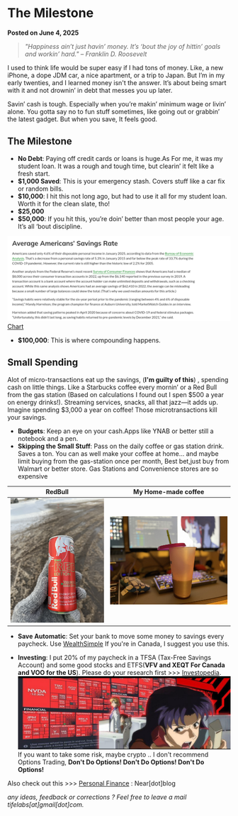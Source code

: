 # The Milestone

**Posted on June 4, 2025**

> *"Happiness ain’t just havin’ money. It’s ‘bout the joy of hittin’ goals and workin’ hard." – Franklin D. Roosevelt*

I used to think life would be super easy if I had tons of money. Like, a new iPhone, a dope JDM car, a nice apartment, or a trip to Japan. But I’m in my early twenties, and I learned money isn't the answer. It’s about being smart with it and not drownin’ in debt that messes you up later.

Savin’ cash is tough. Especially when you’re makin’ minimum wage or livin’ alone. You gotta say no to fun stuff sometimes, like going out or grabbin’ the latest gadget. But when you save, It feels good.

## The Milestone

- **No Debt**: Paying off credit cards or loans is huge.As For me, it was my student loan. It was a rough and tough time, but clearin’ it felt like a fresh start.
- **$1,000 Saved**: This is your emergency stash. Covers stuff like a car fix or random bills.
- **$10,000**: I hit this not long ago, but had to use it all for my student loan. Worth it for the clean slate, tho!
- **$25,000**
- **$50,000**: If you hit this, you’re doin’ better than most people your age. It’s all ‘bout discipline.

![Chart](./blog-images/us.png)
[Chart](https://www.marketwatch.com/guides/banking/average-savings-account-balance/)

- **$100,000**: This is where compounding happens.

## Small Spending

Alot of micro-transactions eat up the savings, (**I'm guilty of this**) , spending cash on little things. Like a Starbucks coffee every mornin’ or a Red Bull from the gas station (Based on calculations I found out I spen $500 a year on energy drinks!). Streaming services, snacks, all that jazz—it adds up. Imagine spending $3,000 a year on coffee! Those microtransactions kill your savings.



- **Budgets**: Keep an eye on your cash.Apps like YNAB or better still a notebook and a pen.
- **Skipping the Small Stuff**: Pass on the daily coffee or gas station drink. Saves a ton. You can as well make your coffee at home... and maybe limit buying from the gas-station once per month, Best bet,just buy from Walmart or better store.
Gas Stations and Convenience stores are so expensive

| RedBull    | My Home-made coffee  |
|---------|---------|
| ![Redbull](./blog-images/redbull.jpg) | ![Coffee](./blog-images/coffee.JPG) |

- **Save Automatic**: Set your bank to move some money to savings every paycheck.
Use [WealthSimple](https://www.wealthsimple.com/en-ca) If you're in Canada, I suggest you use this.


- **Investing**: I put 20% of my paycheck in a TFSA (Tax-Free Savings Account) and some good stocks and ETFS(**VFV and XEQT For Canada and VOO for the US**). Please do your research first >>> [Investopedia](https://www.investopedia.com).
![Rekt](blog-images/eva.jpg)
If you want to take some risk, maybe crypto .. I don't recommend Options Trading,
**Don't Do Options! Don't Do Options!  Don't Do Options!**

Also check out this >>> [Personal Finance](https://near.blog/personal-finance-tips/) : Near[dot]blog

*any ideas, feedback or corrections ? Feel free to leave a mail tifelabs[at]gmail[dot]com.*
